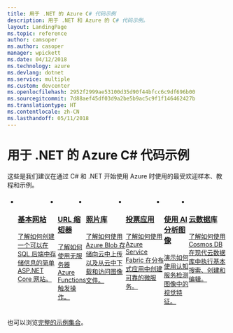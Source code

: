 ```yaml
---
title: 用于 .NET 的 Azure C# 代码示例
description: 用于 .NET 和 Azure 的 C# 代码示例。
layout: LandingPage
ms.topic: reference
author: camsoper
ms.author: casoper
manager: wpickett
ms.date: 04/12/2018
ms.technology: azure
ms.devlang: dotnet
ms.service: multiple
ms.custom: devcenter
ms.openlocfilehash: 2952f2999ae53100d35d90f44bfcc6c9df696b00
ms.sourcegitcommit: 7d88aef45df03d9a2be5b9ac5c9f1f146462427b
ms.translationtype: HT
ms.contentlocale: zh-CN
ms.lasthandoff: 05/11/2018
---
```

# <a name="azure-c-code-samples-for-net"></a>用于 .NET 的 Azure C# 代码示例

这些是我们建议在通过 C# 和 .NET 开始使用 Azure 时使用的最受欢迎样本、教程和示例。

<div id="main" class="v2">
    <div class="container">
        <ul class="cardsC panelContent" id="samples" style="margin-top: 20px; display: flex;">
            <li>
                <div class="cardSize">
                    <div class="cardPadding">
                        <a href="https://docs.microsoft.com/azure/app-service/app-service-web-tutorial-dotnet-sqldatabase">
                            <div class="card">
                                <div class="cardImageOuter">
                                    <div class="cardImage bgdAccent1">
                                        <img src="/dotnet/docs-ref-conceptual/media/dotnet-samples/web-app.png" alt="" />
                                    </div>
                                </div>
                                <div class="cardText">
                                    <h3>基本网站</h3>
                                    <p>了解如何创建一个可以在 SQL 后端中存储信息的简单 ASP.NET Core 网站。</p>
                                </div>
                            </div>
                        </a>
                    </div>
                </div>
            </li>
            <li>
                <div class="cardSize">
                    <div class="cardPadding">
                        <a href="https://github.com/JeremyLikness/ShortLink">
                            <div class="card">
                                <div class="cardImageOuter">
                                    <div class="cardImage bgdAccent1">
                                        <img src="/dotnet/docs-ref-conceptual/media/dotnet-samples/github.png" alt="" />
                                    </div>
                                </div>
                                <div class="cardText">
                                    <h3>URL 缩短器</h3>
                                    <p>了解如何使用无服务器 Azure Functions 触发操作。</p>
                                </div>
                            </div>
                        </a>
                    </div>
                </div>
            </li>
            <li>
                <div class="cardSize">
                    <a href="https://azure.microsoft.com/resources/samples/storage-blobs-dotnet-webapp/">
                        <div class="cardPadding">
                            <div class="card">
                                <div class="cardImageOuter">
                                    <div class="cardImage bgdAccent1">
                                        <img src="/dotnet/docs-ref-conceptual/media/dotnet-samples/photo-gallery.png" alt="" />
                                    </div>
                                </div>
                                <div class="cardText">
                                    <h3>照片库</h3>
                                    <p>了解如何使用 Azure Blob 存储向云中上传以及从云中下载和访问图像文件。</p>
                                </div>
                            </div>
                        </div>
                    </a>
                </div>
            </li>
            <li>
                <div class="cardSize">
                    <div class="cardPadding">
                        <a href="https://github.com/Azure-Samples/service-fabric-dotnet-quickstart">
                            <div class="card">
                                <div class="cardImageOuter">
                                    <div class="cardImage bgdAccent1">
                                        <img src="/dotnet/docs-ref-conceptual/media/dotnet-samples/voting-app.png" alt="" />
                                    </div>
                                </div>
                                <div class="cardText">
                                    <h3>投票应用</h3>
                                    <p>了解如何使用 Azure Service Fabric 在分布式应用中创建可靠的微服务。</p>
                                </div>
                            </div>
                        </a>
                    </div>
                </div>
            </li>
            <li>
                <div class="cardSize">
                    <div class="cardPadding">
                        <a href="https://docs.microsoft.com/azure/cognitive-services/computer-vision/tutorials/csharptutorial">
                            <div class="card">
                                <div class="cardImageOuter">
                                    <div class="cardImage bgdAccent1">
                                        <img src="/dotnet/docs-ref-conceptual/media/dotnet-samples/cognitive-services.png" alt="" />
                                    </div>
                                </div>
                                <div class="cardText">
                                    <h3>使用 AI 分析图像</h3>
                                    <p>演示如何使用认知服务检测图像中的视觉特征。</p>
                                </div>
                            </div>
                        </a>
                    </div>
                </div>
            </li>
            <li>
                <div class="cardSize">
                    <div class="cardPadding">
                        <a href="https://github.com/JeremyLikness/explore-cosmos-db">
                            <div class="card">
                                <div class="cardImageOuter">
                                    <div class="cardImage bgdAccent1">
                                        <img src="/dotnet/docs-ref-conceptual/media/dotnet-samples/cosmosdb.png" alt="" />
                                    </div>
                                </div>
                                <div class="cardText">
                                    <h3>云数据库</h3>
                                    <p>了解如何使用 Cosmos DB 在现代云数据库中执行基本搜索、创建和编辑。</p>
                                </div>
                            </div>
                        </a>
                    </div>
                </div>
            </li>             
        </ul>
    </div>
</div>

也可以浏览[完整的示例集合](https://azure.microsoft.com/resources/samples/?platform=dotnet&sort=2)。
